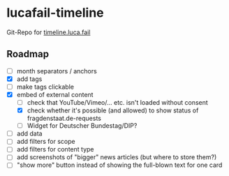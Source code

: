 # lucafail-timeline
Git-Repo for [timeline.luca.fail](https://timeline.luca.fail/)
## Roadmap
- [ ] month separators / anchors
- [x] add tags
- [ ] make tags clickable
- [x] embed of external content
  - [ ] check that YouTube/Vimeo/... etc. isn't loaded without consent
  - [x] check whether it's possible (and allowed) to show status of fragdenstaat.de-requests
  - [ ] Widget for Deutscher Bundestag/DIP?
- [ ] add data
- [ ] add filters for scope
- [ ] add filters for content type
- [ ] add screenshots of "bigger" news articles (but where to store them?)
- [ ] "show more" button instead of showing the full-blown text for one card